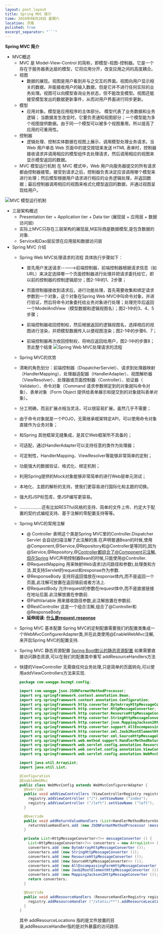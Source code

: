 ```yaml
---
layout: post_layout
title: Spring MVC 简介
time: 2016年08月28日 星期六
location: 济南
pulished: true
excerpt_separator: "```"
---
```


**Spring MVC 简介**

* MVC概述
    * MVC 是 Model-View-Control 的简称，即模型-视图-控制器。它是一个存在于服务器表达层的模型，它将应用分开，改变应用之间的高度耦合。
    * 视图
        * 数据的展现。视图是用户看到并与之交互的界面。视图向用户显示相关的数据，并能接收用户的输入数据，但是它并不进行任何实际的业务处理。视图可以向模型查询业务状态，但不能改变模型。视图还能接受模型发出的数据更新事件，从而对用户界面进行同步更新。
    * 模型
        * 应用对象。模型是应用程序的主体部分。 模型代表了业务数据和业务逻辑； 当数据发生改变时，它要负责通知视图部分；一个模型能为多个视图提供数据。由于同一个模型可以被多个视图重用，所以提高了应用的可重用性。
    *  控制器
        *  逻辑处理、控制实体数据在视图上展示、调用模型处理业务请求。当 Web 用户单击 Web 页面中的提交按钮来发送 HTML 表单时，控制器接收请求并调用相应的模型组件去处理请求，然后调用相应的视图来显示模型返回的数据。
    * MVC 模型运行机制
 在 MVC 模式中，Web 用户向服务器提交的所有请求都由控制器接管。接受到请求之后，控制器负责决定应该调用哪个模型来进行处理；然后模型根据用户请求进行相应的业务逻辑处理，并返回数据；最后控制器调用相应的视图来格式化模型返回的数据，并通过视图呈现给用户。

 ![MVC 模型运行机制](http://dl.iteye.com/upload/attachment/576353/d3d769c0-5df9-3c31-9984-42f1fcbd00bb.jpg)

* 三层架构概述
    * Presentation tier + Application tier + Data tier (展现层 + 应用层 + 数据访问层)
    * 实际上MVC只存在三层架构的展现层,M实际商是数据模型,是包含数据的对象.
    * Service和Dao层反馈在应用层和数据访问层
* Spring MVC 介绍
    * Spring Web MVC处理请求的流程
		具体执行步骤如下：
		*  首先用户发送请求----->前端控制器，前端控制器根据请求信息（如URL）来决定选择哪一个页面控制器进行处理并把请求委托给它，即以前的控制器的控制逻辑部分；图2-1中的1、2步骤；

		*  页面控制器接收到请求后，进行功能处理，首先需要收集和绑定请求参数到一个对象，这个对象在Spring Web MVC中叫命令对象，并进行验证，然后将命令对象委托给业务对象进行处理；处理完毕后返回一个ModelAndView（模型数据和逻辑视图名）；图2-1中的3、4、5步骤；

		*  前端控制器收回控制权，然后根据返回的逻辑视图名，选择相应的视图进行渲染，并把模型数据传入以便视图渲染；图2-1中的步骤6、7；

		*  前端控制器再次收回控制权，将响应返回给用户，图2-1中的步骤8；至此整个结束
![Spring Web MVC处理请求的流程](http://sishuok.com/forum/upload/2012/7/14/529024df9d2b0d1e62d8054a86d866c9__1.JPG)

   * Spring MVC的优势
	* 清晰的角色划分：前端控制器（DispatcherServlet）、请求到处理器映射（HandlerMapping）、处理器适配器（HandlerAdapter）、视图解析器（ViewResolver）、处理器或页面控制器（Controller）、验证器（   Validator）、命令对象（Command  请求参数绑定到的对象就叫命令对象）、表单对象（Form Object 提供给表单展示和提交到的对象就叫表单对象）。

	* 分工明确，而且扩展点相当灵活，可以很容易扩展，虽然几乎不需要；

	* 由于命令对象就是一个POJO，无需继承框架特定API，可以使用命令对象直接作为业务对象；

	* 和Spring 其他框架无缝集成，是其它Web框架所不具备的；

	* 可适配，通过HandlerAdapter可以支持任意的类作为处理器；

	* 可定制性，HandlerMapping、ViewResolver等能够非常简单的定制；

	* 功能强大的数据验证、格式化、绑定机制；

	* 利用Spring提供的Mock对象能够非常简单的进行Web层单元测试；

	* 本地化、主题的解析的支持，使我们更容易进行国际化和主题的切换。

	* 强大的JSP标签库，使JSP编写更容易。

	* ………………还有比如RESTful风格的支持、简单的文件上传、约定大于配置的契约式编程支持、基于注解的零配置支持等等。

    * Spring MVC的常用注解
        * @ Controller 表明这个类是Spring MVC里的Controller.Dispatcher Servlet 会自动扫描注解了此注解的类.在声明普通Bean的时候,使用@Component,@Service,@Repository和@Controller是等同的,因为@Service,@Repository,@Controller都组合了@Component元注解.但在Spring MVC声明控制器Bean的时候,只能使用@Controller.
        * @RequestMapping 用来映射Web请求(访问路径和参数),处理类和方法.其支持Servlet的request和response作为参数.
        * @ResponseBody 支持将返回值放在response体内,而不是返回一个页面,此注解可放置在返回值前或者方法上.
        * @RequestBody 允许request的参数在request体中,而不是直接链接在地址后面.此注解放置在参数前.
        * @PathVariable 用来接收路径参数,此注解放置在参数前.
        * @RestController 这是一个组合注解,组合了@Controller和@ResponseBody
        * **延伸阅读: [什么是request,response](http://blog.csdn.net/jcx5083761/article/details/9340209)**
    * Spring MVC 基本配置
        Spring MVC的定制配置需要我们的配置类集成一个WebMvcConfigurerAdapter类,并在此类使用@EnableWebMvc注解,来开启Spring MVC的配置支持.
	* Spring MVC 静态资源配置
	[Spring Boot默认的静态资源配置](http://blog.csdn.net/isea533/article/details/50412212)
	如果需要直接访问静态资源,可以在我们的配置类中重写 addResourceHandlers方法
	* 快捷的ViewController
		无需做任何业务处理,只是简单的页面转向,可以使用addViewControllers方法来实现.
		```java
		package com.wangge.buzmgt.config;

		import com.wangge.json.JSONFormatMethodProcessor;
		import org.springframework.context.annotation.Bean;
		import org.springframework.context.annotation.Configuration;
		import org.springframework.http.converter.ByteArrayHttpMessageConverter;
		import org.springframework.http.converter.HttpMessageConverter;
		import org.springframework.http.converter.ResourceHttpMessageConverter;
		import org.springframework.http.converter.StringHttpMessageConverter;
		import org.springframework.http.converter.json.MappingJackson2HttpMessageConverter;
		import org.springframework.http.converter.support.AllEncompassingFormHttpMessageConverter;
		import org.springframework.http.converter.xml.Jaxb2RootElementHttpMessageConverter;
		import org.springframework.http.converter.xml.SourceHttpMessageConverter;
		import org.springframework.web.method.support.HandlerMethodReturnValueHandler;
		import org.springframework.web.servlet.config.annotation.ResourceHandlerRegistry;
		import org.springframework.web.servlet.config.annotation.ViewControllerRegistry;
		import org.springframework.web.servlet.config.annotation.WebMvcConfigurerAdapter;

		import java.util.ArrayList;
		import java.util.List;

		@Configuration
		@EnableWebMvc
		public class WebMvcConfig extends WebMvcConfigurerAdapter {
		  @Override
		  public void addViewControllers (ViewControllerRegistry registry) {
		    registry.addViewController ("/").setViewName ("index");
		    registry.addViewController ("/left").setViewName ("left");
		  }

		  @Override
		  public void addReturnValueHandlers (List<HandlerMethodReturnValueHandler> returnValueHandlers) {
		    returnValueHandlers.add (new JSONFormatMethodProcessor (messageConverter ()));
		  }

		  private List<HttpMessageConverter<?>> messageConverter () {
		    List<HttpMessageConverter<?>> converters = new ArrayList<> ();
		    converters.add (new ByteArrayHttpMessageConverter ());
		    converters.add (new StringHttpMessageConverter ());
		    converters.add (new ResourceHttpMessageConverter ());
		    converters.add (new SourceHttpMessageConverter<> ());
		    converters.add (new AllEncompassingFormHttpMessageConverter ());
		    converters.add (new Jaxb2RootElementHttpMessageConverter ());
		    converters.add (new MappingJackson2HttpMessageConverter ());
		    return converters;
		  }

		  @Override
		  public void addResourceHandlers (ResourceHandlerRegistry registry) {
		    registry.addResourceHandler ("/static/**").addResourceLocations ("classpath:/static/");
		  }
		}

		```

		其中 addResourceLocations 指的是文件放置的目录,addResourceHandler指的是对外暴露的访问路径.


